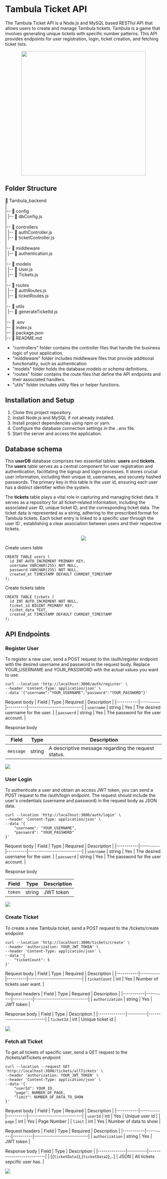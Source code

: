 # Tambula Ticket API
The Tambula Ticket API is a Node.js and MySQL based RESTful API that allows users to create and manage Tambula tickets. Tambula is a game that involves generating unique tickets with specific number patterns. This API provides endpoints for user registration, login, ticket creation, and fetching ticket lists.
<p align="center"><img src="https://img.freepik.com/free-photo/close-up-bingo-game-elements_23-2149181871.jpg?w=1060&t=st=1686083936~exp=1686084536~hmac=7cefbf462e4d79c3553b713a48895b5a523c0db107c21efcd11ec1ac67143ae8" height="400px"/> </p>
 
## Folder Structure
📁 Tambula_backend <br>
  |<br>
  |-- 📁 config<br>
  |     |-- 📄 dbConfig.js<br>
  |<br>
  |-- 📁 controllers<br>
  |     |-- 📄 authController.js<br>
  |     |-- 📄 ticketController.js<br>
  |<br>
  |-- 📁 middleware<br>
  |     |-- 📄 authentication.js<br>
  |<br>
  |-- 📁 models<br>
  |     |-- 📄 User.js<br>
  |     |-- 📄 Tickets.js<br>
  |<br>
  |-- 📁 routes<br>
  |     |-- 📄 authRoutes.js<br>
  |     |-- 📄 ticketRoutes.js<br>
  |<br>
  |-- 📁 utils<br>
  |     |-- 📄 generateTicketId.js<br>
  |<br>
  |-- 📄 .env<br>
  |-- 📄 index.js<br>
  |-- 📄 package.json<br>
  |-- 📄 README.md<br>


- "controllers" folder contains the controller files that handle the business logic of your application.
- "middleware" folder includes middleware files that provide additional functionality, such as authentication
- "models" folder holds the database models or schema definitions.
- "routes" folder contains the route files that define the API endpoints and their associated handlers.
- "utils" folder includes utility files or helper functions.
## Installation and Setup

1. Clone this project repository.
2. Install Node.js and MySQL if not already installed.
3. Install project dependencies using npm or yarn.
3. Configure the database connection settings in the ..env file.
4. Start the server and access the application.

## Database schema

This **userDB** database comprises two essential tables: **users** and **tickets**. The **users** table serves as a central component for user registration and authentication, facilitating the signup and login processes. It stores crucial user information, including their unique id, usernames, and securely hashed passwords. The primary key in this table is the user id, ensuring each user has a distinct identifier within the system.

The **tickets** table plays a vital role in capturing and managing ticket data. It serves as a repository for all ticket-related information, including the associated user ID, unique ticket ID, and the corresponding ticket data. The ticket data is represented as a string, adhering to the prescribed format for Tambula tickets. Each ticket entry is linked to a specific user through the user ID , establishing a clear association between users and their respective tickets.

<p align="center"> <img src="img\schema.png"/></p>

Create users table
```
CREATE TABLE users (
  id INT AUTO_INCREMENT PRIMARY KEY,
  username VARCHAR(255) NOT NULL,
  password VARCHAR(255) NOT NULL,
  created_at TIMESTAMP DEFAULT CURRENT_TIMESTAMP
);

```
Create tickets table
```
CREATE TABLE tickets (
  id INT AUTO_INCREMENT NOT NULL,
  ticket_id BIGINT PRIMARY KEY,
  ticket_data TEXT,
  created_at TIMESTAMP DEFAULT CURRENT_TIMESTAMP
);

```
## API Endpoints
### Register User
To register a new user, send a POST request to the /auth/register endpoint with the desired username and password in the request body. Replace YOUR_USERNAME and YOUR_PASSWORD with the actual values you want to use.

```
curl --location 'http://localhost:3000/auth/register' \
--header 'Content-Type: application/json' \
--data '{"username":"YOUR_USERNAME","password":"YOUR_PASSWORD"}'
```
Request body 
| Field     | Type     | Required | Description               |
|-----------|----------|----------|---------------------------|
| `username` | string | Yes      | The desired username for the user. |
| `password` | string | Yes      | The password for the user account. |

Response body 

| Field        | Type     | Description              |
|--------------|----------|--------------------------|
| `message`    | string   | A descriptive message regarding the request status. |

<img src="img\user_register.png">

### User Login 
To authenticate a user and obtain an access JWT token, you can send a POST request to the /auth/login endpoint. The request should include the user's credentials (username and password) in the request body as JSON data.
```
curl --location 'http://localhost:3000/auth/login' \
--header 'Content-Type: application/json' \
--data '{
    "username": "YOUR_USERNAME",
    "password": "YOUR_PASSWORD"
}'
```

Request body 
| Field     | Type     | Required | Description               |
|-----------|----------|----------|---------------------------|
| `username` | string | Yes      | The desired username for the user. |
| `password` | string | Yes      | The password for the user account. |

Response body 

| Field        | Type     | Description              |
|--------------|----------|--------------------------|
| `token`    | string   | JWT token |

<img src="img\user_login.png">

### Create Ticket 
To create a new Tambula ticket, send a POST request to the /tickets/create endpoint
```
curl --location 'http://localhost:3000/tickets/create' \
--header 'authorization: YOUR_JWT_TOKEN' \
--header 'Content-Type: application/json' \
--data '{
    "ticketCount": 5
}'
```

Request body 
| Field     | Type     | Required | Description               |
|-----------|----------|----------|---------------------------|
| `ticketCount` | int | Yes      | Number of tickets user want. |

Request headers 
| Field     | Type     | Required | Description               |
|-----------|----------|----------|---------------------------|
| `authorization` | string | Yes      | JWT token |

Response body 
| Field        | Type     | Description              |
|--------------|----------|--------------------------|
| `ticketId`    | int   | Unique ticket id |

<img src="img\create_ticket.png">

### Fetch all Ticket
To get all tickets of specific user, send a GET request to the /tickets/allTickets endpoint
```
curl --location --request GET 'http://localhost:3000/tickets/allTickets' \
--header 'authorization: YOUR_JWT_TOKEN' \
--header 'Content-Type: application/json' \
--data '{
    "userId": YOUR_ID,
    "page": NUMBER_OF_PAGE,
    "limit": NUMBER_OF_DATA_TO_SHOW
}'
```

Request body 
| Field     | Type     | Required | Description               |
|-----------|----------|----------|---------------------------|
| `userId` | int | Yes      | Unique user id |
| `page` | int | Yes      | Page Number |
| `limit` | int | Yes      | Number of data to show |

Request headers 
| Field     | Type     | Required | Description               |
|-----------|----------|----------|---------------------------|
| `authorization` | string | Yes      | JWT token |

Response body 
| Field        | Type     | Description              |
|--------------|----------|--------------------------|
| [{`ticketData1`},{`ticketData2`},..]    | JSON   | All tickets sepcific user has. |

<img src="img\alltickets.png">
